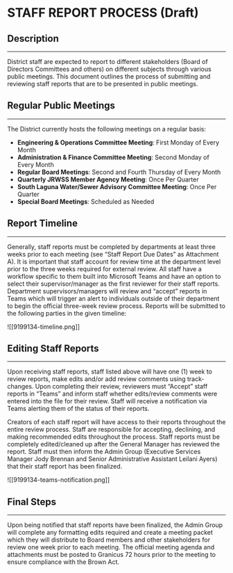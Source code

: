 # STAFF REPORT PROCESS (Draft)

## Description
---
District staff are expected to report to different stakeholders (Board of Directors Committees and others) on different subjects through various public meetings. This document outlines the process of submitting and reviewing staff reports that are to be presented in public meetings.
## Regular Public Meetings
---
The District currently hosts the following meetings on a regular basis:

- **Engineering & Operations Committee Meeting**: First Monday of Every Month
- **Administration & Finance Committee Meeting**: Second Monday of Every Month
- **Regular Board Meetings**: Second and Fourth Thursday of Every Month
- **Quarterly JRWSS Member Agency Meeting**: Once Per Quarter
- **South Laguna Water/Sewer Advisory Committee Meeting**: Once Per Quarter
- **Special Board Meetings**: Scheduled as Needed
## Report Timeline
---
Generally, staff reports must be completed by departments at least three weeks prior to each meeting (see “Staff Report Due Dates” as Attachment A). It is important that staff account for review time at the department level prior to the three weeks required for external review. All staff have a workflow specific to them built into Microsoft Teams and have an option to select their supervisor/manager as the first reviewer for their staff reports. Department supervisors/managers will review and “accept” reports in Teams which will trigger an alert to individuals outside of their department to begin the official three-week review process. Reports will be submitted to the following parties in the given timeline:

![[9199134-timeline.png]]
## Editing Staff Reports
---
Upon receiving staff reports, staff listed above will have one (1) week to review reports, make edits and/or add review comments using track-changes. Upon completing their review, reviewers must “Accept” staff reports in “Teams” and inform staff whether edits/review comments were entered into the file for their review. Staff will receive a notification via Teams alerting them of the status of their reports.

Creators of each staff report will have access to their reports throughout the entire review process. Staff are responsible for accepting, declining, and making recommended edits throughout the process. Staff reports must be completely edited/cleaned up after the General Manager has reviewed the report. Staff must then inform the Admin Group (Executive Services Manager Jody Brennan and Senior Administrative Assistant Leilani Ayers) that their staff report has been finalized.

![[9199134-teams-notification.png]]
## Final Steps
---
Upon being notified that staff reports have been finalized, the Admin Group will complete any formatting edits required and create a meeting packet which they will distribute to Board members and other stakeholders for review one week prior to each meeting. The official meeting agenda and attachments must be posted to Granicus 72 hours prior to the meeting to ensure compliance with the Brown Act.
